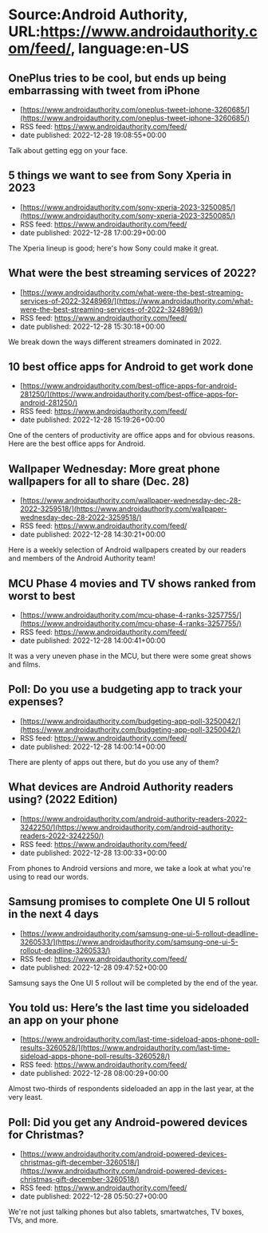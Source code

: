 # Source:Android Authority, URL:https://www.androidauthority.com/feed/, language:en-US

## OnePlus tries to be cool, but ends up being embarrassing with tweet from iPhone
 - [https://www.androidauthority.com/oneplus-tweet-iphone-3260685/](https://www.androidauthority.com/oneplus-tweet-iphone-3260685/)
 - RSS feed: https://www.androidauthority.com/feed/
 - date published: 2022-12-28 19:08:55+00:00

Talk about getting egg on your face.

## 5 things we want to see from Sony Xperia in 2023
 - [https://www.androidauthority.com/sony-xperia-2023-3250085/](https://www.androidauthority.com/sony-xperia-2023-3250085/)
 - RSS feed: https://www.androidauthority.com/feed/
 - date published: 2022-12-28 17:00:29+00:00

The Xperia lineup is good; here's how Sony could make it great.

## What were the best streaming services of 2022?
 - [https://www.androidauthority.com/what-were-the-best-streaming-services-of-2022-3248969/](https://www.androidauthority.com/what-were-the-best-streaming-services-of-2022-3248969/)
 - RSS feed: https://www.androidauthority.com/feed/
 - date published: 2022-12-28 15:30:18+00:00

We break down the ways different streamers dominated in 2022.

## 10 best office apps for Android to get work done
 - [https://www.androidauthority.com/best-office-apps-for-android-281250/](https://www.androidauthority.com/best-office-apps-for-android-281250/)
 - RSS feed: https://www.androidauthority.com/feed/
 - date published: 2022-12-28 15:19:26+00:00

One of the centers of productivity are office apps and for obvious reasons. Here are the best office apps for Android.

## Wallpaper Wednesday: More great phone wallpapers for all to share (Dec. 28)
 - [https://www.androidauthority.com/wallpaper-wednesday-dec-28-2022-3259518/](https://www.androidauthority.com/wallpaper-wednesday-dec-28-2022-3259518/)
 - RSS feed: https://www.androidauthority.com/feed/
 - date published: 2022-12-28 14:30:21+00:00

Here is a weekly selection of Android wallpapers created by our readers and members of the Android Authority team!

## MCU Phase 4 movies and TV shows ranked from worst to best
 - [https://www.androidauthority.com/mcu-phase-4-ranks-3257755/](https://www.androidauthority.com/mcu-phase-4-ranks-3257755/)
 - RSS feed: https://www.androidauthority.com/feed/
 - date published: 2022-12-28 14:00:41+00:00

It was a very uneven phase in the MCU, but there were some great shows and films.

## Poll: Do you use a budgeting app to track your expenses?
 - [https://www.androidauthority.com/budgeting-app-poll-3250042/](https://www.androidauthority.com/budgeting-app-poll-3250042/)
 - RSS feed: https://www.androidauthority.com/feed/
 - date published: 2022-12-28 14:00:14+00:00

There are plenty of apps out there, but do you use any of them?

## What devices are Android Authority readers using? (2022 Edition)
 - [https://www.androidauthority.com/android-authority-readers-2022-3242250/](https://www.androidauthority.com/android-authority-readers-2022-3242250/)
 - RSS feed: https://www.androidauthority.com/feed/
 - date published: 2022-12-28 13:00:33+00:00

From phones to Android versions and more, we take a look at what you're using to read our words.

## Samsung promises to complete One UI 5 rollout in the next 4 days
 - [https://www.androidauthority.com/samsung-one-ui-5-rollout-deadline-3260533/](https://www.androidauthority.com/samsung-one-ui-5-rollout-deadline-3260533/)
 - RSS feed: https://www.androidauthority.com/feed/
 - date published: 2022-12-28 09:47:52+00:00

Samsung says the One UI 5 rollout will be completed by the end of the year.

## You told us: Here’s the last time you sideloaded an app on your phone
 - [https://www.androidauthority.com/last-time-sideload-apps-phone-poll-results-3260528/](https://www.androidauthority.com/last-time-sideload-apps-phone-poll-results-3260528/)
 - RSS feed: https://www.androidauthority.com/feed/
 - date published: 2022-12-28 08:00:29+00:00

Almost two-thirds of respondents sideloaded an app in the last year, at the very least.

## Poll: Did you get any Android-powered devices for Christmas?
 - [https://www.androidauthority.com/android-powered-devices-christmas-gift-december-3260518/](https://www.androidauthority.com/android-powered-devices-christmas-gift-december-3260518/)
 - RSS feed: https://www.androidauthority.com/feed/
 - date published: 2022-12-28 05:50:27+00:00

We're not just talking phones but also tablets, smartwatches, TV boxes, TVs, and more.

